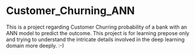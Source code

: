 # Customer_Churning_ANN
This is a project regarding Customer Churring probability of a bank with an ANN model to predict the outcome. This project is for learning prepose only and trying to understand the intricate details involved in the deep learning domain more deeply. :-) 
